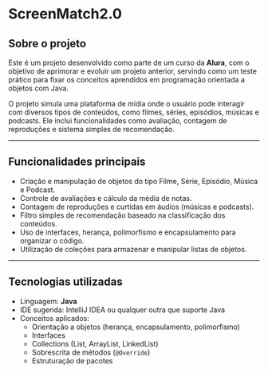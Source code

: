 # ScreenMatch2.0
## Sobre o projeto

Este é um projeto desenvolvido como parte de um curso da **Alura**, com o objetivo de aprimorar e evoluir um projeto anterior, servindo como um teste prático para fixar os conceitos aprendidos em programação orientada a objetos com Java.

O projeto simula uma plataforma de mídia onde o usuário pode interagir com diversos tipos de conteúdos, como filmes, séries, episódios, músicas e podcasts. Ele inclui funcionalidades como avaliação, contagem de reproduções e sistema simples de recomendação.

---

## Funcionalidades principais

- Criação e manipulação de objetos do tipo Filme, Série, Episódio, Música e Podcast.
- Controle de avaliações e cálculo da média de notas.
- Contagem de reproduções e curtidas em áudios (músicas e podcasts).
- Filtro simples de recomendação baseado na classificação dos conteúdos.
- Uso de interfaces, herança, polimorfismo e encapsulamento para organizar o código.
- Utilização de coleções para armazenar e manipular listas de objetos.

---

## Tecnologias utilizadas

- Linguagem: **Java**
- IDE sugerida: IntelliJ IDEA ou qualquer outra que suporte Java
- Conceitos aplicados:
  - Orientação a objetos (herança, encapsulamento, polimorfismo)
  - Interfaces
  - Collections (List, ArrayList, LinkedList)
  - Sobrescrita de métodos (`@Override`)
  - Estruturação de pacotes
